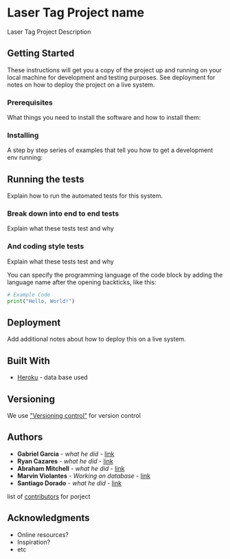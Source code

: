 # Laser Tag Project name

Laser Tag Project Description

## Getting Started

These instructions will get you a copy of the project up and running on your local machine for development and testing purposes. See deployment for notes on how to deploy the project on a live system.

### Prerequisites

What things you need to install the software and how to install them:


### Installing

A step by step series of examples that tell you how to get a development env running:


## Running the tests

Explain how to run the automated tests for this system.

### Break down into end to end tests

Explain what these tests test and why



### And coding style tests

Explain what these tests test and why


You can specify the programming language of the code block by adding the language name after the opening backticks, like this:

```python
# Example Code
print("Hello, World!")
```

## Deployment

Add additional notes about how to deploy this on a live system.

## Built With

* [Heroku](http://link) - data base used



## Versioning

We use ["Versioning control"](http://link) for version control


## Authors

* **Gabriel Garcia** - *what he did* - [link](https://link)
* **Ryan Cazares** - *what he did* - [link](https://link)
* **Abraham Mitchell** - *what he did* - [link](https://link)
* **Marvin Violantes** - *Working on database* - [link](https://link)
* **Santiago Dorado** - *what he did* - [link](https://link)

list of [contributors](link) for porject


## Acknowledgments

* Online resources?
* Inspiration?
* etc

